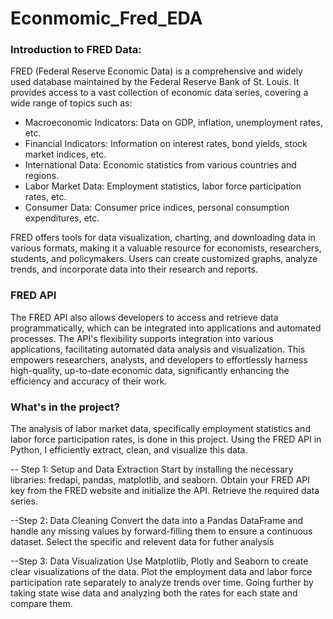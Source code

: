 # Econmomic_Fred_EDA

### Introduction to FRED Data:
FRED (Federal Reserve Economic Data) is a comprehensive and widely used database maintained by the Federal Reserve Bank of St. Louis. It provides access to a vast collection of economic data series, covering a wide range of topics such as:

- Macroeconomic Indicators: Data on GDP, inflation, unemployment rates, etc.
- Financial Indicators: Information on interest rates, bond yields, stock market indices, etc.
- International Data: Economic statistics from various countries and regions.
- Labor Market Data: Employment statistics, labor force participation rates, etc.
- Consumer Data: Consumer price indices, personal consumption expenditures, etc.

FRED offers tools for data visualization, charting, and downloading data in various formats, making it a valuable resource for economists, researchers, students, and policymakers. Users can create customized graphs, analyze trends, and incorporate data into their research and reports.

### FRED API
The FRED API also allows developers to access and retrieve data programmatically, which can be integrated into applications and automated processes.
The API's flexibility supports integration into various applications, facilitating automated data analysis and visualization. This empowers researchers, analysts, and developers to effortlessly harness high-quality, up-to-date economic data, significantly enhancing the efficiency and accuracy of their work.

### What's in the project?

The analysis of labor market data, specifically employment statistics and labor force participation rates, is done in this project. Using the FRED API in Python, I efficiently extract, clean, and visualize this data.

-- Step 1: Setup and Data Extraction
Start by installing the necessary libraries: fredapi, pandas, matplotlib, and seaborn. Obtain your FRED API key from the FRED website and initialize the API. Retrieve the required data series.

--Step 2: Data Cleaning
Convert the data into a Pandas DataFrame and handle any missing values by forward-filling them to ensure a continuous dataset. Select the specific and relevent data for futher analysis

--Step 3: Data Visualization
Use Matplotlib, Plotly and Seaborn to create clear visualizations of the data. Plot the employment data and labor force participation rate separately to analyze trends over time. Going further by taking state wise data and analyzing both the rates for each state and compare them.


